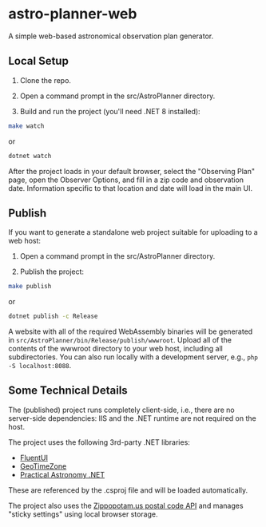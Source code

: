 # astro-planner-web

A simple web-based astronomical observation plan generator.

## Local Setup

1. Clone the repo.

2. Open a command prompt in the src/AstroPlanner directory.

3. Build and run the project (you'll need .NET 8 installed):

```bash
make watch
```

or

```bash
dotnet watch
```

After the project loads in your default browser, select the "Observing Plan" page, open the Observer Options, and fill in a zip code and observation date.  Information specific to that location and date will load in the main UI.

## Publish

If you want to generate a standalone web project suitable for uploading to a web host:

1. Open a command prompt in the src/AstroPlanner directory.

2. Publish the project:

```bash
make publish
```

or

```bash
dotnet publish -c Release
```

A website with all of the required WebAssembly binaries will be generated in `src/AstroPlanner/bin/Release/publish/wwwroot`.  Upload all of the contents of the wwwroot directory to your web host, including all subdirectories.  You can also run locally with a development server, e.g., `php -S localhost:8088`.

## Some Technical Details

The (published) project runs completely client-side, i.e., there are no server-side dependencies: IIS and the .NET runtime are not required on the host.

The project uses the following 3rd-party .NET libraries:

* [FluentUI](https://www.fluentui-blazor.net/)
* [GeoTimeZone](https://www.nuget.org/packages/GeoTimeZone)
* [Practical Astronomy .NET](https://www.nuget.org/packages/PracticalAstronomyDotNet)

These are referenced by the .csproj file and will be loaded automatically.

The project also uses the [Zippopotam.us postal code API](https://zippopotam.us/) and manages "sticky settings" using local browser storage.
